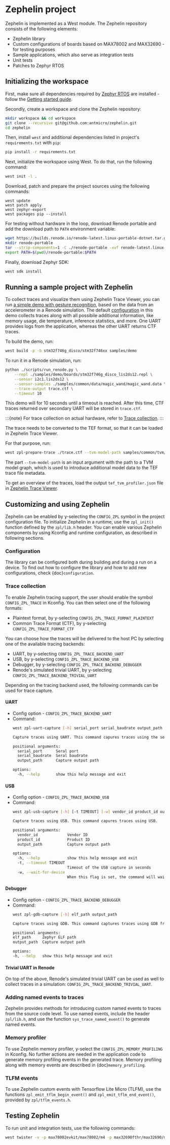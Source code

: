 # Zephelin project

Zephelin is implemented as a West module.
The Zephelin repository consists of the following elements:

* Zephelin library
* Custom configurations of boards based on MAX78002 and MAX32690 - for testing purposes
* Sample applications, which also serve as integration tests
* Unit tests
* Patches to Zephyr RTOS

## Initializing the workspace

First, make sure all dependencies required by [Zephyr RTOS](https://www.zephyrproject.org/) are installed - follow the [Getting started guide](https://docs.zephyrproject.org/latest/develop/getting_started/index.html).

Secondly, create a workspace and clone the Zephelin repository:

```bash
mkdir workspace && cd workspace
git clone --recursive git@github.com:antmicro/zephelin.git
cd zephelin
```

Then, install `west` and additional dependencies listed in project's `requirements.txt` with `pip`:

```bash
pip install -r requirements.txt
```

Next, initialize the workspace using West. To do that, run the following command:

```bash
west init -l .
```

Download, patch and prepare the project sources using the following commands:

```
west update
west patch apply
west zephyr-export
west packages pip --install
```

For testing without hardware in the loop, download Renode portable and add the download path to `PATH` environment variable:

```bash
wget https://builds.renode.io/renode-latest.linux-portable-dotnet.tar.gz
mkdir renode-portable
tar --strip-components=1 -C ./renode-portable -xvf renode-latest.linux-portable-dotnet.tar.gz
export PATH=$(pwd)/renode-portable:$PATH
```

Finally, download Zephyr SDK:

```bash
west sdk install
```

## Running a sample project with Zephelin

To collect traces and visualize them using Zephelin Trace Viewer, you can run [a simple demo with gesture recognition](./samples/demo), based on the data from an accelerometer in a Renode simulation.
The default [configuration](./samples/demo/prj.conf) in this demo collects traces along with all possibile additional information, like memory usage, die temperature, inference statistics, and more.
One UART provides logs from the application, whereas the other UART returns CTF traces.

To build the demo, run:

```bash
west build -p -b stm32f746g_disco/stm32f746xx samples/demo
```

To run it in a Renode simulation, run:

```bash
python ./scripts/run_renode.py \
    --repl ./samples/demo/boards/stm32f746g_disco_lis2ds12.repl \
    --sensor i2c1.lis2ds12 \
    --sensor-samples ./samples/common/data/magic_wand/magic_wand.data \
    --trace-output trace.ctf \
    --timeout 10
```

This demo will for 10 seconds until a timeout is reached.
After this time, CTF traces returned over secondary UART will be stored in `trace.ctf`.

:::{note}
For trace collection on actual hardware, refer to [Trace collection](#trace-collection).
:::

The trace needs to be converted to the TEF format, so that it can be loaded in Zephelin Trace Viewer.

For that purpose, run:

```bash
west zpl-prepare-trace ./trace.ctf --tvm-model-path samples/common/tvm/model/magic-wand-graph.json -o ./tef_tvm_profiler.json
```

The part `--tvm-model-path` is an input argument with the path to a TVM model graph, which is used to introduce additional model data to the TEF trace file metadata.

To get an overview of the traces, load the output `tef_tvm_profiler.json` file in [Zephelin Trace Viewer](https://antmicro.github.io/zephelin-trace-viewer).

## Customizing and using Zephelin

Zephelin can be enabled by y-selecting the `CONFIG_ZPL` symbol in the project configuration file.
To initialize Zephelin in a runtime, use the `zpl_init()` function defined by the `zpl/lib.h` header.
You can enable various Zephelin components by using Kconfig and runtime configuration, as described in following sections.

### Configuration

The library can be configured both during building and during a run on a device.
To find out how to configure the library and how to add new configurations, check {doc}`configuration`.

### Trace collection

To enable Zephelin tracing support, the user should enable the symbol `CONFIG_ZPL_TRACE` in Kconfig.
You can then select one of the following formats:

* Plaintext format, by y-selecting `CONFIG_ZPL_TRACE_FORMAT_PLAINTEXT`
* Common Trace Format (CTF), by y-selecting `CONFIG_ZPL_TRACE_FORMAT_CTF`

You can choose how the traces will be delivered to the host PC by selecting one of the available tracing backends:

* UART, by y-selecting `CONFIG_ZPL_TRACE_BACKEND_UART`
* USB, by y-selecting `CONFIG_ZPL_TRACE_BACKEND_USB`
* Debugger, by y-selecting `CONFIG_ZPL_TRACE_BACKEND_DEBUGGER`
* Renode's simulated trivial UART, by y-selecting `CONFIG_ZPL_TRACE_BACKEND_TRIVIAL_UART`

Depending on the tracing backend used, the following commands can be used for trace capture.

#### UART

* Config option - `CONFIG_ZPL_TRACE_BACKEND_UART`
* Command:
  ```bash
  west zpl-uart-capture [-h] serial_port serial_baudrate output_path

  Capture traces using UART. This command capures traces using the serial interface.

  positional arguments:
    serial_port      Seral port
    serial_baudrate  Seral baudrate
    output_path      Capture output path

  options:
    -h, --help       show this help message and exit
  ```

#### USB

* Config option - `CONFIG_ZPL_TRACE_BACKEND_USB`
* Command:
  ```bash
  west zpl-usb-capture [-h] [-t TIMEOUT] [-w] vendor_id product_id output_path

  Capture traces using USB. This command capures traces using USB.

  positional arguments:
    vendor_id             Vendor ID
    product_id            Product ID
    output_path           Capture output path

  options:
    -h, --help            show this help message and exit
    -t, --timeout TIMEOUT
                          Timeout of the USB capture in seconds
    -w, --wait-for-device
                          When this flag is set, the command will wait for the device to connect
  ```

#### Debugger

* Config option - `CONFIG_ZPL_TRACE_BACKEND_DEBUGGER`
* Command:
  ```bash
  west zpl-gdb-capture [-h] elf_path output_path

  Capture traces using GDB. This command captures traces using GDB from RAM using the `dump` command.

  positional arguments:
  elf_path     Zephyr ELF path
  output_path  Capture output path

  options:
  -h, --help   show this help message and exit
  ```

#### Trivial UART in Renode

On top of the above, Renode's simulated trivial UART can be used as well to collect traces in a simulation: `CONFIG_ZPL_TRACE_BACKEND_TRIVIAL_UART`.

### Adding named events to traces

Zephelin provides methods for introducing custom named events to traces from the source code level.
To use named events, include the header `zpl/lib.h`, and use the function `sys_trace_named_event()` to generate named events.

### Memory profiler

To use Zephelin memory profiler, y-select the `CONFIG_ZPL_MEMORY_PROFILING` in Kconfig.
No further actions are needed in the application code to generate memory profiling events in the generated trace.
Memory profiling along with memory events are described in {doc}`memory_profiling`.

### TLFM events

To use Zephelin custom events with Tensorflow Lite Micro (TLFM), use the functions `zpl_emit_tflm_begin_event()` and `zpl_emit_tflm_end_event()`, provided by `zpl/tflm_events.h`.

## Testing Zephelin

To run unit and integration tests, use the following commands:
```bash
west twister -v -p max78002evkit/max78002/m4 -p max32690fthr/max32690/m4 -p qemu_cortex_m3 -T samples -T tests
```
